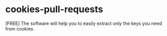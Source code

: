# cookies-pull-requests
[FREE] The software will help you to easily extract only the keys you need from cookies.
